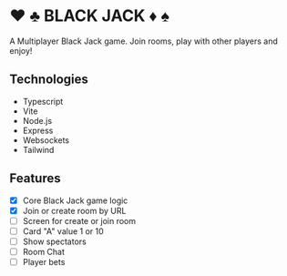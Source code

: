 # ♥️ ♣️ BLACK JACK ♦️ ♠️

A Multiplayer Black Jack game. Join rooms, play with other players and enjoy!

## Technologies

- Typescript
- Vite
- Node.js
- Express
- Websockets
- Tailwind

## Features

- [x] Core Black Jack game logic
- [x] Join or create room by URL
- [ ] Screen for create or join room
- [ ] Card "A" value 1 or 10
- [ ] Show spectators
- [ ] Room Chat
- [ ] Player bets